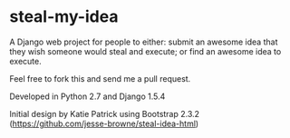 steal-my-idea
=============

A Django web project for people to either: submit an awesome idea that they wish someone would steal and execute; or find an awesome idea to execute.

Feel free to fork this and send me a pull request.

Developed in Python 2.7 and Django 1.5.4

Initial design by Katie Patrick using Bootstrap 2.3.2 
(https://github.com/jesse-browne/steal-idea-html) 
